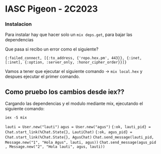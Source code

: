 # IASC Pigeon - 2C2023

### Instalacion

Para instalar hay que hacer solo un `mix deps.get`, para bajar las dependencias

Que pasa si recibo un error como el siguiente?

```
{:failed_connect, [{:to_address, {'repo.hex.pm', 443}}, {:inet, [:inet], {:option, :server_only, :honor_cipher_order}}]}
```

Vamos a tener que ejecutar el siguiente comando -> `mix local.hex` y despues ejecutar el primer comando.

## Como pruebo los cambios desde iex??

Cargando las dependencias y el modulo mediante mix, ejecutando el siguiente comando:

`iex -S mix`

`lauti = User.new("lauti")`
`agus = User.new("agus")`
`{:ok, lauti_pid} = Chat.start_link(%Chat.State{}, LautiChat)`
`{:ok, agus_pid} = Chat.start_link(%Chat.State{}, AgusChat)`
`Chat.send_message(lauti_pid, Message.new("1", "Hola Agus", lauti, agus))`
`Chat.send_message(agus_pid , Message.new("2", "Hola lauti", agus, lauti))`